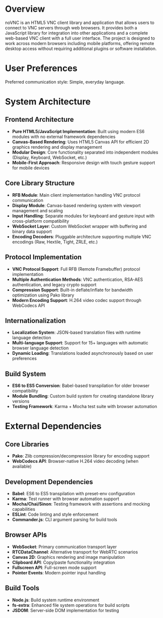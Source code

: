 # Overview

noVNC is an HTML5 VNC client library and application that allows users to connect to VNC servers through web browsers. It provides both a JavaScript library for integration into other applications and a complete web-based VNC client with a full user interface. The project is designed to work across modern browsers including mobile platforms, offering remote desktop access without requiring additional plugins or software installation.

# User Preferences

Preferred communication style: Simple, everyday language.

# System Architecture

## Frontend Architecture
- **Pure HTML5/JavaScript Implementation**: Built using modern ES6 modules with no external framework dependencies
- **Canvas-Based Rendering**: Uses HTML5 Canvas API for efficient 2D graphics rendering and display management
- **Modular Design**: Core functionality separated into independent modules (Display, Keyboard, WebSocket, etc.)
- **Mobile-First Approach**: Responsive design with touch gesture support for mobile devices

## Core Library Structure
- **RFB Module**: Main client implementation handling VNC protocol communication
- **Display Module**: Canvas-based rendering system with viewport management and scaling
- **Input Handling**: Separate modules for keyboard and gesture input with cross-platform compatibility
- **WebSocket Layer**: Custom WebSocket wrapper with buffering and binary data support
- **Encoding Decoders**: Pluggable architecture supporting multiple VNC encodings (Raw, Hextile, Tight, ZRLE, etc.)

## Protocol Implementation
- **VNC Protocol Support**: Full RFB (Remote Framebuffer) protocol implementation
- **Multiple Authentication Methods**: VNC authentication, RSA-AES authentication, and legacy crypto support
- **Compression Support**: Built-in deflate/inflate for bandwidth optimization using Pako library
- **Modern Encoding Support**: H.264 video codec support through WebCodecs API

## Internationalization
- **Localization System**: JSON-based translation files with runtime language detection
- **Multi-language Support**: Support for 15+ languages with automatic browser language detection
- **Dynamic Loading**: Translations loaded asynchronously based on user preferences

## Build System
- **ES6 to ES5 Conversion**: Babel-based transpilation for older browser compatibility
- **Module Bundling**: Custom build system for creating standalone library versions
- **Testing Framework**: Karma + Mocha test suite with browser automation

# External Dependencies

## Core Libraries
- **Pako**: Zlib compression/decompression library for encoding support
- **WebCodecs API**: Browser-native H.264 video decoding (when available)

## Development Dependencies
- **Babel**: ES6 to ES5 transpilation with preset-env configuration
- **Karma**: Test runner with browser automation support
- **Mocha/Chai/Sinon**: Testing framework with assertions and mocking capabilities
- **ESLint**: Code linting and style enforcement
- **Commander.js**: CLI argument parsing for build tools

## Browser APIs
- **WebSocket**: Primary communication transport layer
- **RTCDataChannel**: Alternative transport for WebRTC scenarios
- **Canvas 2D**: Graphics rendering and image manipulation
- **Clipboard API**: Copy/paste functionality integration
- **Fullscreen API**: Full-screen mode support
- **Pointer Events**: Modern pointer input handling

## Build Tools
- **Node.js**: Build system runtime environment
- **fs-extra**: Enhanced file system operations for build scripts
- **JSDOM**: Server-side DOM implementation for testing